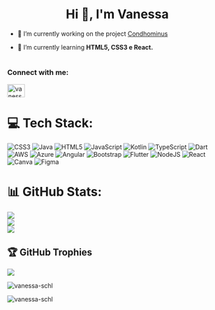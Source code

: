 <h1 align="center">Hi 👋, I'm Vanessa</h1>

- 🔭 I’m currently working on the project [Condhominus](https://github.com/CONDHOMINUS)

- 🌱 I’m currently learning **HTML5, CSS3 e React.**

# <h3 align="left">Connect with me:</h3>
<p align="left">
<a href="https://linkedin.com/in/vanessa schlemper" target="blank"><img align="center" src="https://raw.githubusercontent.com/rahuldkjain/github-profile-readme-generator/master/src/images/icons/Social/linked-in-alt.svg" alt="vanessa schlemper" height="30" width="40" /></a>
</p>

# 💻 Tech Stack:
![CSS3](https://img.shields.io/badge/css3-%231572B6.svg?style=flat&logo=css3&logoColor=white) ![Java](https://img.shields.io/badge/java-%23ED8B00.svg?style=flat&logo=openjdk&logoColor=white) ![HTML5](https://img.shields.io/badge/html5-%23E34F26.svg?style=flat&logo=html5&logoColor=white) ![JavaScript](https://img.shields.io/badge/javascript-%23323330.svg?style=flat&logo=javascript&logoColor=%23F7DF1E) ![Kotlin](https://img.shields.io/badge/kotlin-%237F52FF.svg?style=flat&logo=kotlin&logoColor=white) ![TypeScript](https://img.shields.io/badge/typescript-%23007ACC.svg?style=flat&logo=typescript&logoColor=white) ![Dart](https://img.shields.io/badge/dart-%230175C2.svg?style=flat&logo=dart&logoColor=white) ![AWS](https://img.shields.io/badge/AWS-%23FF9900.svg?style=flat&logo=amazon-aws&logoColor=white) ![Azure](https://img.shields.io/badge/azure-%230072C6.svg?style=flat&logo=microsoftazure&logoColor=white) ![Angular](https://img.shields.io/badge/angular-%23DD0031.svg?style=flat&logo=angular&logoColor=white) ![Bootstrap](https://img.shields.io/badge/bootstrap-%238511FA.svg?style=flat&logo=bootstrap&logoColor=white) ![Flutter](https://img.shields.io/badge/Flutter-%2302569B.svg?style=flat&logo=Flutter&logoColor=white) ![NodeJS](https://img.shields.io/badge/node.js-6DA55F?style=flat&logo=node.js&logoColor=white) ![React](https://img.shields.io/badge/react-%2320232a.svg?style=flat&logo=react&logoColor=%2361DAFB) ![Canva](https://img.shields.io/badge/Canva-%2300C4CC.svg?style=flat&logo=Canva&logoColor=white) ![Figma](https://img.shields.io/badge/figma-%23F24E1E.svg?style=flat&logo=figma&logoColor=white)
# 📊 GitHub Stats:
![](https://github-readme-stats.vercel.app/api?username=vanessa-schl&theme=midnight-purple&hide_border=false&include_all_commits=false&count_private=false)<br/>
![](https://github-readme-streak-stats.herokuapp.com/?user=vanessa-schl&theme=midnight-purple&hide_border=false)<br/>
![](https://github-readme-stats.vercel.app/api/top-langs/?username=vanessa-schl&theme=midnight-purple&hide_border=false&include_all_commits=false&count_private=false&layout=compact)

## 🏆 GitHub Trophies
![](https://github-profile-trophy.vercel.app/?username=vanessa-schl&theme=radical&no-frame=false&no-bg=true&margin-w=4)

<p><img align="center" src="https://github-readme-stats.vercel.app/api/top-langs?username=vanessa-schl&show_icons=true&locale=en&layout=compact" alt="vanessa-schl" /></p>

<p><img align="center" src="https://github-readme-streak-stats.herokuapp.com/?user=vanessa-schl&" alt="vanessa-schl" /></p>
 
